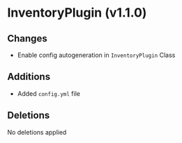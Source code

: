 # InventoryPlugin (v1.1.0)

## Changes

- Enable config autogeneration in `InventoryPlugin` Class

## Additions

- Added `config.yml` file

## Deletions

No deletions applied